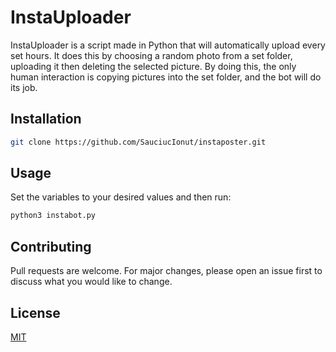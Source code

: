 # InstaUploader

InstaUploader is a script made in Python that will automatically upload every set hours. It does this by choosing a random photo from a set folder, uploading it then deleting the selected picture. By doing this, the only human interaction is copying pictures into the set folder, and the bot will do its job.

## Installation
```bash
git clone https://github.com/SauciucIonut/instaposter.git
```

## Usage
Set the variables to your desired values and then run:
```bash
python3 instabot.py
```

## Contributing
Pull requests are welcome. For major changes, please open an issue first to discuss what you would like to change.

## License
[MIT](https://choosealicense.com/licenses/mit/)